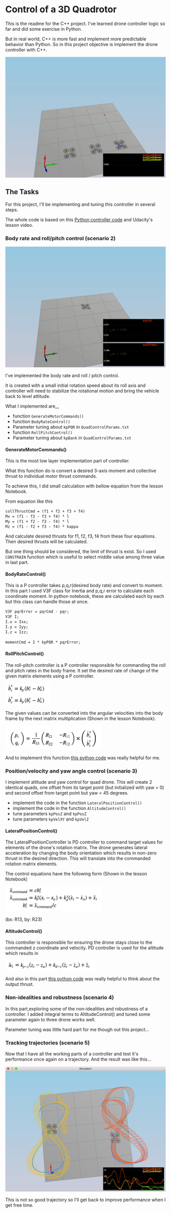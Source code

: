 # Control of a 3D Quadrotor

This is the readme for the C++ project. 
I've learned drone controller logic so far and did some exercise in Python.

But in real world, C++ is more fast and implement more predictable behavior than Python.
So in this project objective is implement the drone controller with C++.

![](animations/scenario4.gif)


## The Tasks ##

For this project, I'll be implementing and tuning this controller in several steps.

The whole code is based on this [Python controller code](https://github.com/udacity/FCND-Controls/blob/solution/controller.py) and Udacity's lesson video.  

### Body rate and roll/pitch control (scenario 2) ###

![](animations/scenario2.gif)


I've implemented the body rate and roll / pitch control.

It is created with a small initial rotation speed about its roll axis and
controller will need to stabilize the rotational motion and bring the vehicle back to level attitude.

What I implemented are,,,

- function `GenerateMotorCommands()`
- function `BodyRateControl()`
- Parameter tuning about `kpPQR` in `QuadControlParams.txt`
- function `RollPitchControl()`
- Parameter tuning about `kpBank` in `QuadControlParams.txt`

#### GenerateMotorCommands()

This is the most low layer implementation part of controller.

What this function do is convert a desired 3-axis moment and collective thrust to individual motor thrust commands.

To achieve this, I did small calculation with bellow equation from the lesson Notebook.

From equation like this
```text
collThrustCmd = (f1 + f2 + f3 + f4)
Mx = (f1 - f2 - f3 + f4) * l
My = (f1 + f2 - f3 - f4) * l
Mz = (f1 - f2 + f3 - f4) * kappa
```
 
And calculate desired thrusts for f1, f2, f3, f4 from these four equations. Then desired thrusts will be calculated.

But one thing should be considered, the limit of thrust is exist.
So I used `CONSTRAIN` function which is useful to select middle value among three value in last part.      

#### BodyRateControl()

This is a P controller takes p,q,r(desired body rate) and convert to moment.
In this part I used V3F class for Inertia and p,q,r error to calculate each coordinate moment.
In python notebook, these are calculated each by each but this class can handle those at once.

```
V3F pqrError = pqrCmd - pqr;
V3F I;
I.x = Ixx;
I.y = Iyy;
I.z = Izz;

momentCmd = I * kpPQR * pqrError;
```

#### RollPitchControl()

The roll-pitch controller is a P controller responsible for commanding the roll and pitch rates in the body frame. 
It set the desired rate of change of the given matrix elements using a P controller. 

![commanded_b_ca](images/commanded_b_ca.jpg)

The given values can be converted into the angular velocities into the body frame by the next matrix multiplication (Shown in the lesson Notebook).

![pr_c](images/pr_c.jpg)

And to implement this function [this python code](https://github.com/udacity/FCND-Controls/blob/a1e72d1a1d554df2cd4c1eebfc25d77acfeced2a/controller.py#L173-L204) was really helpful for me.

### Position/velocity and yaw angle control (scenario 3) ###

I implement altitude and yaw control for quad drone. 
This will create 2 identical quads, one offset from its target point (but initialized with yaw = 0) and second offset from target point but yaw = 45 degrees.

- implement the code in the function `LateralPositionControl()`
- implement the code in the function `AltitudeControl()`
- tune parameters `kpPosZ` and `kpPosZ`
- tune parameters `kpVelXY` and `kpVelZ`

#### LateralPositionControl()

The LateralPositionController is PD controller to command target values for elements of the drone's rotation matrix.
The drone generates lateral acceleration by changing the body orientation which results in non-zero thrust in the desired direction.
This will translate into the commanded rotation matrix elements.
 
The control equations have the following form (Shown in the lesson Notebook)

![lat_pos](images/latelal_pos.jpg)

(bx: R13, by: R23)

#### AltitudeControl()

This controller is responsible for ensuring the drone stays close to the commanded z coordinate and velocity.
PD controller is used for the altitude which results in

![u_bar_1](images/u_bar_1.jpg)

And also in this part [this python code](https://github.com/udacity/FCND-Controls/blob/a1e72d1a1d554df2cd4c1eebfc25d77acfeced2a/controller.py#L139-L171) was really helpful to think about the output thrust.

### Non-idealities and robustness (scenario 4) ###

In this part,exploring some of the non-idealities and robustness of a controller.
I added integral terms to AltitudeControl() and tuned some parameter again to three drone works well.

Parameter tuning was little hard part for me though out this project... 


### Tracking trajectories (scenario 5) ###

Now that I have all the working parts of a controller and test it's performance once again on a trajectory.
And the result was like this...

![trajectories](images/trj.jpg)

This is not so good trajectory so I'll get back to improve performance when I get free time.
